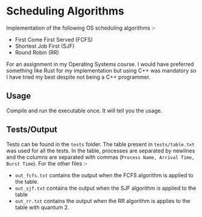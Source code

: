 # Scheduling Algorithms
Implementation of the following OS scheduling algorithms :-
- First Come First Served (FCFS)
- Shortest Job First (SJF)
- Round Robin (RR)

For an assignment in my Operating Systems course. I would have preferred something like Rust for my implementation but using C++ was mandatory so I have tried
my best despite not being a C++ programmer.

## Usage
Compile and run the executable once. It will tell you the usage.

## Tests/Output
Tests can be found in the `tests` folder. The table present in `tests/table.txt` was used for all the tests. In the table, processes
are separated by newlines and the columns are separated with commas (`Process Name, Arrival Time, Burst Time`). For the other files :-
- `out_fcfs.txt` contains the output when the FCFS algorithm is applied to the table.
- `out_sjf.txt` contains the output when the SJF algorithm is applied to the table
- `out_rr.txt` contains the output when the RR algorithm is applies to the table with quantum 2.